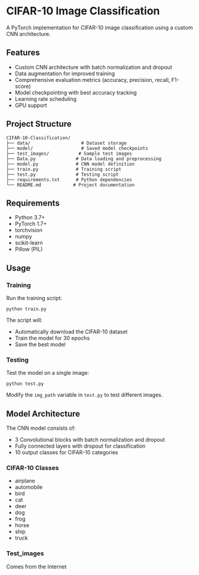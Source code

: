 # CIFAR-10 Image Classification

A PyTorch implementation for CIFAR-10 image classification using a custom CNN architecture.

## Features

- Custom CNN architecture with batch normalization and dropout
- Data augmentation for improved training
- Comprehensive evaluation metrics (accuracy, precision, recall, F1-score)
- Model checkpointing with best accuracy tracking
- Learning rate scheduling
- GPU support

## Project Structure

```
CIFAR-10-Classification/
├── data/                   # Dataset storage
├── model/                  # Saved model checkpoints
├── test_images/           # Sample test images
├── Data.py               # Data loading and preprocessing
├── model.py              # CNN model definition
├── train.py              # Training script
├── test.py               # Testing script
├── requirements.txt      # Python dependencies
└── README.md            # Project documentation
```

## Requirements

- Python 3.7+
- PyTorch 1.7+
- torchvision
- numpy
- scikit-learn
- Pillow (PIL)

## Usage

### Training

Run the training script:
```
python train.py
```

The script will:
- Automatically download the CIFAR-10 dataset
- Train the model for 30 epochs
- Save the best model

### Testing

Test the model on a single image:
```
python test.py
```

Modify the `img_path` variable in `test.py` to test different images.

## Model Architecture

The CNN model consists of:
- 3 Convolutional blocks with batch normalization and dropout
- Fully connected layers with dropout for classification
- 10 output classes for CIFAR-10 categories

### CIFAR-10 Classes
- airplane
- automobile
- bird
- cat
- deer
- dog
- frog
- horse
- ship
- truck

### Test_images
Comes from the Internet
